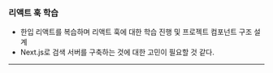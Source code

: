 ### 리액트 훅 학습

- 한입 리액트를 복습하며 리액트 훅에 대한 학습 진행 및 프로젝트 컴포넌트 구조 설계
- Next.js로 검색 서버를 구축하는 것에 대한 고민이 필요할 것 같다.

---
